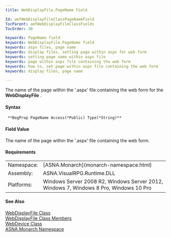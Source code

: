 ```yaml
---
title: WebDisplayFile.PageName Field

Id: amfWebDisplayFileClassPageNameField
TocParent: amfWebDisplayFileClassFields
TocOrder: 30

keywords: PageName field
keywords: WebDisplayFile.PageName field
keywords: aspx files, page name
keywords: display files, setting page within aspx for web form
keywords: setting page name within aspx file
keywords: page within aspx file containing the web form
keywords: how to, set page within aspx file containing the web form
keywords: display files, page name

---
```


The name of the page within the '.aspx' file containing the web form for the **WebDisplayFile** .

#### Syntax
<pre class="prettyprint"><code class="avr"> **BegProp PageName Access(*Public) Type(*String)** </code></pre>

#### Field Value
The name of the page within the '.aspx' file containing the web form.
<!-- -->

#### Requirements
<table class="dttable" cellspacing="0" cellpadding="4" width="60%">
           <colgroup>
            <col width="15%" style="font-weight:bold" />
            <col width="85%" />
          </colgroup>
          <tr>
            <td>Namespace:</td>
            <td>[ASNA.Monarch](monarch-namespace.html)</td>
          </tr>
          <tr>
            <td>Assembly:</td>
            <td>ASNA.VisualRPG.Runtime.DLL</td>
          </tr>
         <tr>
            <td>Platforms:</td>
            <td>Windows Server 2008 R2, Windows Server 2012,  Windows 7, Windows 8 Pro, Windows 10 Pro</td>
         </tr>
</table>

<!-- end -->

#### See Also
[ WebDisplayFile Class](web-display-file-class.html) <br /> [ WebDisplayFile Class Members](web-display-file-class-members.html) <br /> [WebDevice Class](web-device-class.html) <br /> [ASNA.Monarch Namespace](monarch-namespace.html)
